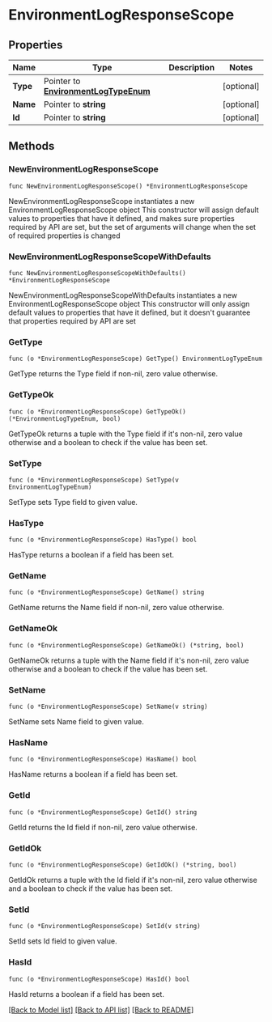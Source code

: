 # EnvironmentLogResponseScope

## Properties

Name | Type | Description | Notes
------------ | ------------- | ------------- | -------------
**Type** | Pointer to [**EnvironmentLogTypeEnum**](EnvironmentLogTypeEnum.md) |  | [optional] 
**Name** | Pointer to **string** |  | [optional] 
**Id** | Pointer to **string** |  | [optional] 

## Methods

### NewEnvironmentLogResponseScope

`func NewEnvironmentLogResponseScope() *EnvironmentLogResponseScope`

NewEnvironmentLogResponseScope instantiates a new EnvironmentLogResponseScope object
This constructor will assign default values to properties that have it defined,
and makes sure properties required by API are set, but the set of arguments
will change when the set of required properties is changed

### NewEnvironmentLogResponseScopeWithDefaults

`func NewEnvironmentLogResponseScopeWithDefaults() *EnvironmentLogResponseScope`

NewEnvironmentLogResponseScopeWithDefaults instantiates a new EnvironmentLogResponseScope object
This constructor will only assign default values to properties that have it defined,
but it doesn't guarantee that properties required by API are set

### GetType

`func (o *EnvironmentLogResponseScope) GetType() EnvironmentLogTypeEnum`

GetType returns the Type field if non-nil, zero value otherwise.

### GetTypeOk

`func (o *EnvironmentLogResponseScope) GetTypeOk() (*EnvironmentLogTypeEnum, bool)`

GetTypeOk returns a tuple with the Type field if it's non-nil, zero value otherwise
and a boolean to check if the value has been set.

### SetType

`func (o *EnvironmentLogResponseScope) SetType(v EnvironmentLogTypeEnum)`

SetType sets Type field to given value.

### HasType

`func (o *EnvironmentLogResponseScope) HasType() bool`

HasType returns a boolean if a field has been set.

### GetName

`func (o *EnvironmentLogResponseScope) GetName() string`

GetName returns the Name field if non-nil, zero value otherwise.

### GetNameOk

`func (o *EnvironmentLogResponseScope) GetNameOk() (*string, bool)`

GetNameOk returns a tuple with the Name field if it's non-nil, zero value otherwise
and a boolean to check if the value has been set.

### SetName

`func (o *EnvironmentLogResponseScope) SetName(v string)`

SetName sets Name field to given value.

### HasName

`func (o *EnvironmentLogResponseScope) HasName() bool`

HasName returns a boolean if a field has been set.

### GetId

`func (o *EnvironmentLogResponseScope) GetId() string`

GetId returns the Id field if non-nil, zero value otherwise.

### GetIdOk

`func (o *EnvironmentLogResponseScope) GetIdOk() (*string, bool)`

GetIdOk returns a tuple with the Id field if it's non-nil, zero value otherwise
and a boolean to check if the value has been set.

### SetId

`func (o *EnvironmentLogResponseScope) SetId(v string)`

SetId sets Id field to given value.

### HasId

`func (o *EnvironmentLogResponseScope) HasId() bool`

HasId returns a boolean if a field has been set.


[[Back to Model list]](../README.md#documentation-for-models) [[Back to API list]](../README.md#documentation-for-api-endpoints) [[Back to README]](../README.md)


